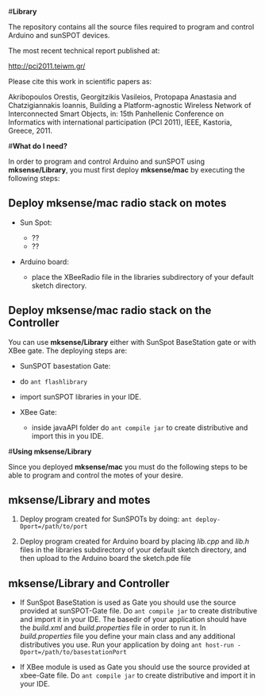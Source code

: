 #**Library**

The repository contains all the source files required to program and control Arduino and sunSPOT devices. 


The most recent technical report published at:

http://pci2011.teiwm.gr/

Please cite this work in scientific papers as:

Akribopoulos Orestis, Georgitzikis Vasileios, Protopapa Anastasia and Chatzigiannakis Ioannis, Building a Platform-agnostic Wireless Network of Interconnected Smart Objects, in: 15th Panhellenic Conference on Informatics with international 
participation (PCI 2011), IEEE, Kastoria, Greece, 2011.


#**What do I need?**

In order to program and control Arduino and sunSPOT using **mksense/Library**, you must first deploy **mksense/mac** by executing the following steps: 


Deploy **mksense/mac** radio stack on motes
--------------------------------------

* Sun Spot: 
  * ??
  * ??

* Arduino board: 
  * place the XBeeRadio file in the libraries subdirectory of your default sketch directory.

Deploy **mksense/mac** radio stack on the Controller
------------------------------------------------------------

You can use **mksense/Library** either with SunSpot BaseStation gate or with XBee gate. The deploying steps are: 

* SunSPOT basestation Gate: 
 * do ```ant flashlibrary``` 
 * import sunSPOT libraries in your IDE.

* XBee Gate: 
  * inside javaAPI folder do ```ant compile jar``` to create distributive and import this in you IDE.


#**Using mksense/Library**

Since you deployed **mksense/mac** you must do the following steps to be able to program and control the motes of your desire.  

**mksense/Library and motes**
----------------------------------------

1. Deploy program created for SunSPOTs by doing:
 ``` ant deploy-Dport=/path/to/port ``` 

2. Deploy program created for Arduino board by placing *lib.cpp* and *lib.h* files in the libraries subdirectory of your default sketch directory, and then upload to the Arduino board the sketch.pde file

**mksense/Library and Controller**
-----------------------------------------------------------

* If SunSpot BaseStation is used as Gate you should use the source provided at sunSPOT-Gate file. Do ```ant compile jar``` to create distributive and import it in your IDE. The basedir of your application should have the *build.xml* and *build.properties* file in order to run it. In *build.properties* file you define your main class and any additional distributives you use. Run your application by doing ``` ant host-run -Dport=/path/to/basestationPort ```

* If XBee module is used as Gate you should use the source provided at xbee-Gate file. Do ```ant compile jar``` to create distributive and import it in your IDE. 



 
  
